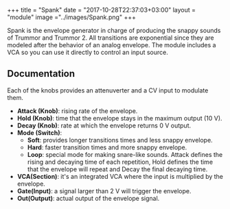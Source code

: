 +++
title = "Spank"
date = "2017-10-28T22:37:03+03:00"
layout = "module"
image ="../images/Spank.png"
+++

Spank is the envelope generator in charge of producing the snappy sounds of Trummor and Trummor 2. All transitions are exponential since they are modeled after the behavior of an analog envelope. The module includes a VCA so you can use it directly to control an input source.

## Documentation

Each of the knobs provides an attenuverter and a CV input to modulate them.

- **Attack (Knob)**: rising rate of the envelope.
- **Hold (Knob)**: time that the envelope stays in the maximum output (10 V).
- **Decay (Knob)**: rate at which the envelope returns 0 V output.
- **Mode (Switch)**:
   - **Soft**: provides longer transitions times and less snappy envelope.
   - **Hard**: faster transition times and more snappy envelope.
   - **Loop**: special mode for making snare-like sounds. Attack defines the rising and decaying time of each repetition, Hold defines the time that the envelope will repeat and Decay the final decaying time.
- **VCA(Section)**: it's an integrated VCA where the input is multiplied by the envelope.
- **Gate(Input)**: a signal larger than 2 V will trigger the envelope. 
- **Out(Output)**: actual output of the envelope signal.



